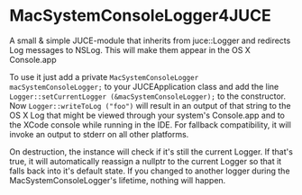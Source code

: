 # MacSystemConsoleLogger4JUCE
A small &amp; simple JUCE-module that inherits from juce::Logger and redirects Log messages to NSLog. This will make them appear in the OS X Console.app


To use it just add a private `MacSystemConsoleLogger macSystemConsoleLogger;` to your JUCEApplication class and add the line `Logger::setCurrentLogger (&macSystemConsoleLogger);` to the constructor. Now `Logger::writeToLog ("foo")` will result in an output of that string to the OS X Log that might be viewed through your system's Console.app and to the XCode console while running in the IDE. For fallback compatibility, it will invoke an output to stderr on all other platforms.

On destruction, the instance will check if it's still the current Logger. If that's true, it will automatically reassign a nullptr to the current Logger so that it falls back into it's default state. If you changed to another logger during the MacSystemConsoleLogger's lifetime, nothing will happen.
